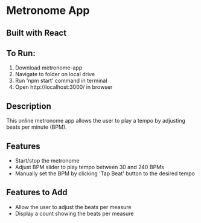 # Metronome App

## Built with React

## To Run:

1. Download metronome-app
2. Navigate to folder on local drive
3. Run 'npm start' command in terminal
4. Open http://localhost:3000/ in browser

## Description

This online metronome app allows the user to play a tempo by adjusting beats per minute (BPM).

## Features

- Start/stop the metronome
- Adjust BPM slider to play tempo between 30 and 240 BPMs
- Manually set the BPM by clicking 'Tap Beat' button to the desired tempo

## Features to Add

- Allow the user to adjust the beats per measure
- Display a count showing the beats per measure

